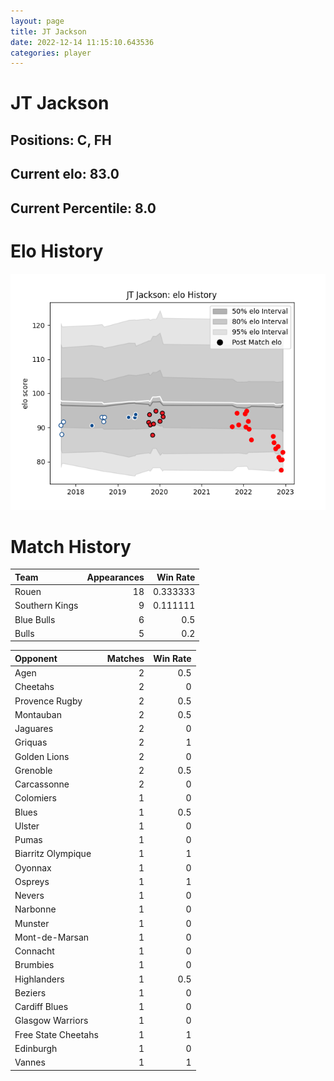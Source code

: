 ```yaml
---  
layout: page  
title: JT Jackson  
date: 2022-12-14 11:15:10.643536  
categories: player  
---
```

# JT Jackson

## Positions: C, FH

## Current elo: 83.0

## Current Percentile: 8.0

# Elo History


![elo history](history_JTJackson.png)
# Match History


| Team           |   Appearances |   Win Rate |
|:---------------|--------------:|-----------:|
| Rouen          |            18 |   0.333333 |
| Southern Kings |             9 |   0.111111 |
| Blue Bulls     |             6 |   0.5      |
| Bulls          |             5 |   0.2      |

| Opponent            |   Matches |   Win Rate |
|:--------------------|----------:|-----------:|
| Agen                |         2 |        0.5 |
| Cheetahs            |         2 |        0   |
| Provence Rugby      |         2 |        0.5 |
| Montauban           |         2 |        0.5 |
| Jaguares            |         2 |        0   |
| Griquas             |         2 |        1   |
| Golden Lions        |         2 |        0   |
| Grenoble            |         2 |        0.5 |
| Carcassonne         |         2 |        0   |
| Colomiers           |         1 |        0   |
| Blues               |         1 |        0.5 |
| Ulster              |         1 |        0   |
| Pumas               |         1 |        0   |
| Biarritz Olympique  |         1 |        1   |
| Oyonnax             |         1 |        0   |
| Ospreys             |         1 |        1   |
| Nevers              |         1 |        0   |
| Narbonne            |         1 |        0   |
| Munster             |         1 |        0   |
| Mont-de-Marsan      |         1 |        0   |
| Connacht            |         1 |        0   |
| Brumbies            |         1 |        0   |
| Highlanders         |         1 |        0.5 |
| Beziers             |         1 |        0   |
| Cardiff Blues       |         1 |        0   |
| Glasgow Warriors    |         1 |        0   |
| Free State Cheetahs |         1 |        1   |
| Edinburgh           |         1 |        0   |
| Vannes              |         1 |        1   |
